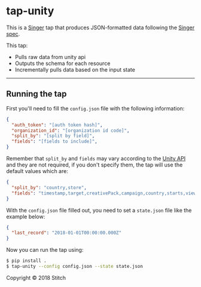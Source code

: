 # tap-unity

This is a [Singer](https://singer.io) tap that produces JSON-formatted data
following the [Singer
spec](https://github.com/singer-io/getting-started/blob/master/SPEC.md).

This tap:

- Pulls raw data from unity api
- Outputs the schema for each resource
- Incrementally pulls data based on the input state

---

## Running the tap

First you'll need to fill the `config.json` file with the following information:

```json
{
  "auth_token": "[auth token hash]",
  "organization_id": "[organization id code]",
  "split_by": "[split by field]",
  "fields": "[fields to include]",
}
```
Remember that `split_by` and `fields` may vary according to the [Unity API](https://services.docs.unity.com/statistics/v1) and they are not required, if you don't specify them, the tap will use the default values which are:

```json
{
  "split_by": "country,store",
  "fields": "timestamp,target,creativePack,campaign,country,starts,views,clicks,installs,spend"
}
```

With the `config.json` file filled out, you need to set a `state.json` file like the example below:

```json
{
  "last_record": "2018-01-01T00:00:00.000Z"
}
```

Now you can run the tap using:

```bash 
$ pip install .
$ tap-unity --config config.json --state state.json
```



Copyright &copy; 2018 Stitch
